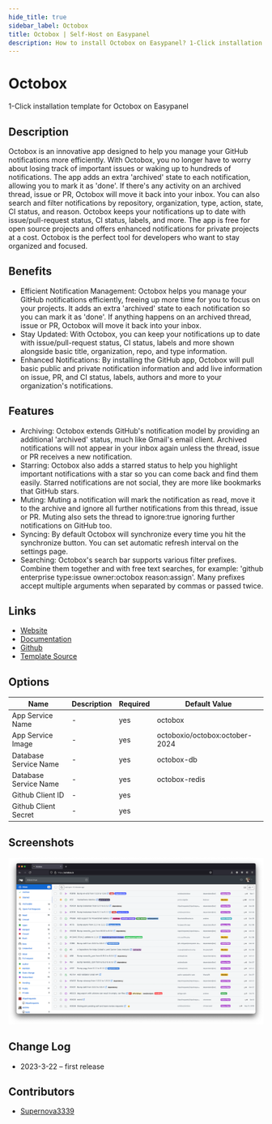 ```yaml
---
hide_title: true
sidebar_label: Octobox
title: Octobox | Self-Host on Easypanel
description: How to install Octobox on Easypanel? 1-Click installation template for Octobox on Easypanel
---
```


<!-- generated -->

# Octobox

1-Click installation template for Octobox on Easypanel

## Description

Octobox is an innovative app designed to help you manage your GitHub notifications more efficiently. With Octobox, you no longer have to worry about losing track of important issues or waking up to hundreds of notifications. The app adds an extra &#39;archived&#39; state to each notification, allowing you to mark it as &#39;done&#39;. If there&#39;s any activity on an archived thread, issue or PR, Octobox will move it back into your inbox. You can also search and filter notifications by repository, organization, type, action, state, CI status, and reason. Octobox keeps your notifications up to date with issue/pull-request status, CI status, labels, and more. The app is free for open source projects and offers enhanced notifications for private projects at a cost. Octobox is the perfect tool for developers who want to stay organized and focused.

## Benefits

- Efficient Notification Management: Octobox helps you manage your GitHub notifications efficiently, freeing up more time for you to focus on your projects. It adds an extra 'archived' state to each notification so you can mark it as 'done'. If anything happens on an archived thread, issue or PR, Octobox will move it back into your inbox.
- Stay Updated: With Octobox, you can keep your notifications up to date with issue/pull-request status, CI status, labels and more shown alongside basic title, organization, repo, and type information.
- Enhanced Notifications: By installing the GitHub app, Octobox will pull basic public and private notification information and add live information on issue, PR, and CI status, labels, authors and more to your organization's notifications.

## Features

- Archiving: Octobox extends GitHub's notification model by providing an additional 'archived' status, much like Gmail's email client. Archived notifications will not appear in your inbox again unless the thread, issue or PR receives a new notification.
- Starring: Octobox also adds a starred status to help you highlight important notifications with a star so you can come back and find them easily. Starred notifications are not social, they are more like bookmarks that GitHub stars.
- Muting: Muting a notification will mark the notification as read, move it to the archive and ignore all further notifications from this thread, issue or PR. Muting also sets the thread to ignore:true ignoring further notifications on GitHub too.
- Syncing: By default Octobox will synchronize every time you hit the synchronize button. You can set automatic refresh interval on the settings page.
- Searching: Octobox's search bar supports various filter prefixes. Combine them together and with free text searches, for example: 'github enterprise type:issue owner:octobox reason:assign'. Many prefixes accept multiple arguments when separated by commas or passed twice.

## Links

- [Website](https://octobox.io)
- [Documentation](https://octobox.io/documentation)
- [Github](https://github.com/octobox/octobox)
- [Template Source](https://github.com/easypanel-io/templates/tree/main/templates/octobox)

## Options

Name | Description | Required | Default Value
-|-|-|-
App Service Name | - | yes | octobox
App Service Image | - | yes | octoboxio/octobox:october-2024
Database Service Name | - | yes | octobox-db
Database Service Name | - | yes | octobox-redis
Github Client ID | - | yes | 
Github Client Secret | - | yes | 

## Screenshots

![Octobox Screenshot](./assets/screenshot.png)

## Change Log

- 2023-3-22 – first release

## Contributors

- [Supernova3339](https://github.com/Supernova3339)
